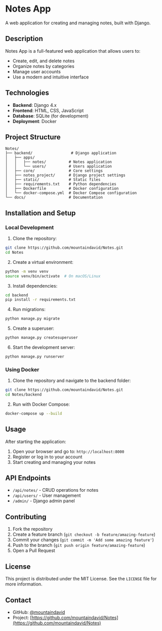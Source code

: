 # Notes App

A web application for creating and managing notes, built with Django.

## Description

Notes App is a full-featured web application that allows users to:
- Create, edit, and delete notes
- Organize notes by categories
- Manage user accounts
- Use a modern and intuitive interface

## Technologies

- **Backend**: Django 4.x
- **Frontend**: HTML, CSS, JavaScript
- **Database**: SQLite (for development)
- **Deployment**: Docker

## Project Structure

```
Notes/
├── backend/                 # Django application
│   ├── apps/
│   │   ├── notes/          # Notes application
│   │   └── users/          # Users application
│   ├── core/               # Core settings
│   ├── notes_project/      # Django project settings
│   ├── static/             # Static files
│   ├── requirements.txt    # Python dependencies
│   ├── Dockerfile          # Docker configuration
│   └── docker-compose.yml  # Docker Compose configuration
└── docs/                   # Documentation
```

## Installation and Setup

### Local Development

1. Clone the repository:
```bash
git clone https://github.com/mountaindavid/Notes.git
cd Notes
```

2. Create a virtual environment:
```bash
python -m venv venv
source venv/bin/activate  # On macOS/Linux
```

3. Install dependencies:
```bash
cd backend
pip install -r requirements.txt
```

4. Run migrations:
```bash
python manage.py migrate
```

5. Create a superuser:
```bash
python manage.py createsuperuser
```

6. Start the development server:
```bash
python manage.py runserver
```

### Using Docker

1. Clone the repository and navigate to the backend folder:
```bash
git clone https://github.com/mountaindavid/Notes.git
cd Notes/backend
```

2. Run with Docker Compose:
```bash
docker-compose up --build
```

## Usage

After starting the application:

1. Open your browser and go to: `http://localhost:8000`
2. Register or log in to your account
3. Start creating and managing your notes

## API Endpoints

- `/api/notes/` - CRUD operations for notes
- `/api/users/` - User management
- `/admin/` - Django admin panel

## Contributing

1. Fork the repository
2. Create a feature branch (`git checkout -b feature/amazing-feature`)
3. Commit your changes (`git commit -m 'Add some amazing feature'`)
4. Push to the branch (`git push origin feature/amazing-feature`)
5. Open a Pull Request

## License

This project is distributed under the MIT License. See the `LICENSE` file for more information.

## Contact

- GitHub: [@mountaindavid](https://github.com/mountaindavid)
- Project: [https://github.com/mountaindavid/Notes](https://github.com/mountaindavid/Notes)
